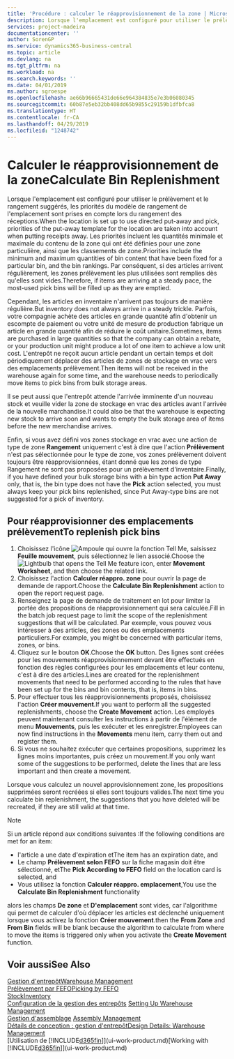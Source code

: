 ```yaml
---
title: 'Procédure : calculer le réapprovisionnement de la zone | Microsoft Docs'
description: Lorsque l'emplacement est configuré pour utiliser le prélèvement et le rangement suggérés, les priorités du modèle de rangement de l'emplacement sont prises en compte lors du rangement des réceptions.
services: project-madeira
documentationcenter: ''
author: SorenGP
ms.service: dynamics365-business-central
ms.topic: article
ms.devlang: na
ms.tgt_pltfrm: na
ms.workload: na
ms.search.keywords: ''
ms.date: 04/01/2019
ms.author: sgroespe
ms.openlocfilehash: ae66b96665431de66e964384835e7e3b06080345
ms.sourcegitcommit: 60b87e5eb32bb408dd65b9855c29159b1dfbfca8
ms.translationtype: HT
ms.contentlocale: fr-CA
ms.lasthandoff: 04/29/2019
ms.locfileid: "1248742"
---
```

# <a name="calculate-bin-replenishment"></a><span data-ttu-id="19c68-103">Calculer le réapprovisionnement de la zone</span><span class="sxs-lookup"><span data-stu-id="19c68-103">Calculate Bin Replenishment</span></span>
<span data-ttu-id="19c68-104">Lorsque l'emplacement est configuré pour utiliser le prélèvement et le rangement suggérés, les priorités du modèle de rangement de l'emplacement sont prises en compte lors du rangement des réceptions.</span><span class="sxs-lookup"><span data-stu-id="19c68-104">When the location is set up to use directed put-away and pick, priorities of the put-away template for the location are taken into account when putting receipts away.</span></span> <span data-ttu-id="19c68-105">Les priorités incluent les quantités minimale et maximale du contenu de la zone qui ont été définies pour une zone particulière, ainsi que les classements de zone.</span><span class="sxs-lookup"><span data-stu-id="19c68-105">Priorities include the minimum and maximum quantities of bin content that have been fixed for a particular bin, and the bin rankings.</span></span> <span data-ttu-id="19c68-106">Par conséquent, si des articles arrivent régulièrement, les zones prélèvement les plus utilisées sont remplies dès qu'elles sont vides.</span><span class="sxs-lookup"><span data-stu-id="19c68-106">Therefore, if items are arriving at a steady pace, the most-used pick bins will be filled up as they are emptied.</span></span>  

<span data-ttu-id="19c68-107">Cependant, les articles en inventaire n'arrivent pas toujours de manière régulière.</span><span class="sxs-lookup"><span data-stu-id="19c68-107">But inventory does not always arrive in a steady trickle.</span></span> <span data-ttu-id="19c68-108">Parfois, votre compagnie achète des articles en grande quantité afin d'obtenir un escompte de paiement ou votre unité de mesure de production fabrique un article en grande quantité afin de réduire le coût unitaire.</span><span class="sxs-lookup"><span data-stu-id="19c68-108">Sometimes, items are purchased in large quantities so that the company can obtain a rebate, or your production unit might produce a lot of one item to achieve a low unit cost.</span></span> <span data-ttu-id="19c68-109">L'entrepôt ne reçoit aucun article pendant un certain temps et doit périodiquement déplacer des articles de zones de stockage en vrac vers des emplacements prélèvement.</span><span class="sxs-lookup"><span data-stu-id="19c68-109">Then items will not be received in the warehouse again for some time, and the warehouse needs to periodically move items to pick bins from bulk storage areas.</span></span>  

<span data-ttu-id="19c68-110">Il se peut aussi que l'entrepôt attende l'arrivée imminente d'un nouveau stock et veuille vider la zone de stockage en vrac des articles avant l'arrivée de la nouvelle marchandise.</span><span class="sxs-lookup"><span data-stu-id="19c68-110">It could also be that the warehouse is expecting new stock to arrive soon and wants to empty the bulk storage area of items before the new merchandise arrives.</span></span>  

<span data-ttu-id="19c68-111">Enfin, si vous avez défini vos zones stockage en vrac avec une action de type de zone **Rangement** uniquement c'est à dire que l'action **Prélèvement** n'est pas sélectionnée pour le type de zone, vos zones prélèvement doivent toujours être réapprovisionnées, étant donné que les zones de type Rangement ne sont pas proposées pour un prélèvement d'inventaire.</span><span class="sxs-lookup"><span data-stu-id="19c68-111">Finally, if you have defined your bulk storage bins with a bin type action **Put Away** only, that is, the bin type does not have the **Pick** action selected, you must always keep your pick bins replenished, since Put Away-type bins are not suggested for a pick of inventory.</span></span>  

## <a name="to-replenish-pick-bins"></a><span data-ttu-id="19c68-112">Pour réapprovisionner des emplacements prélèvement</span><span class="sxs-lookup"><span data-stu-id="19c68-112">To replenish pick bins</span></span>  
1.  <span data-ttu-id="19c68-113">Choisissez l'icône ![Ampoule qui ouvre la fonction Tell Me](media/ui-search/search_small.png "Dites-moi ce que vous voulez faire"), saisissez **Feuille mouvement**, puis sélectionnez le lien associé.</span><span class="sxs-lookup"><span data-stu-id="19c68-113">Choose the ![Lightbulb that opens the Tell Me feature](media/ui-search/search_small.png "Tell me what you want to do") icon, enter **Movement Worksheet**, and then choose the related link.</span></span>  
2.  <span data-ttu-id="19c68-114">Choisissez l'action **Calculer réappro. zone** pour ouvrir la page de demande de rapport.</span><span class="sxs-lookup"><span data-stu-id="19c68-114">Choose the **Calculate Bin Replenishment** action to open the report request page.</span></span>  
3.  <span data-ttu-id="19c68-115">Renseignez la page de demande de traitement en lot pour limiter la portée des propositions de réapprovisionnement qui sera calculée.</span><span class="sxs-lookup"><span data-stu-id="19c68-115">Fill in the batch job request page to limit the scope of the replenishment suggestions that will be calculated.</span></span> <span data-ttu-id="19c68-116">Par exemple, vous pouvez vous intéresser à des articles, des zones ou des emplacements particuliers.</span><span class="sxs-lookup"><span data-stu-id="19c68-116">For example, you might be concerned with particular items, zones, or bins.</span></span>  
4.  <span data-ttu-id="19c68-117">Cliquez sur le bouton **OK**.</span><span class="sxs-lookup"><span data-stu-id="19c68-117">Choose the **OK** button.</span></span> <span data-ttu-id="19c68-118">Des lignes sont créées pour les mouvements réapprovisionnement devant être effectués en fonction des règles configurées pour les emplacements et leur contenu, c'est à dire des articles.</span><span class="sxs-lookup"><span data-stu-id="19c68-118">Lines are created for the replenishment movements that need to be performed according to the rules that have been set up for the bins and bin contents, that is, items in bins.</span></span>  
5.  <span data-ttu-id="19c68-119">Pour effectuer tous les réapprovisionnements proposés, choisissez l'action **Créer mouvement**.</span><span class="sxs-lookup"><span data-stu-id="19c68-119">If you want to perform all the suggested replenishments, choose the **Create Movement** action.</span></span> <span data-ttu-id="19c68-120">Les employés peuvent maintenant consulter les instructions à partir de l'élément de menu **Mouvements**, puis les exécuter et les enregistrer.</span><span class="sxs-lookup"><span data-stu-id="19c68-120">Employees can now find instructions in the **Movements** menu item, carry them out and register them.</span></span>  
6.  <span data-ttu-id="19c68-121">Si vous ne souhaitez exécuter que certaines propositions, supprimez les lignes moins importantes, puis créez un mouvement.</span><span class="sxs-lookup"><span data-stu-id="19c68-121">If you only want some of the suggestions to be performed, delete the lines that are less important and then create a movement.</span></span>  

<span data-ttu-id="19c68-122">Lorsque vous calculez un nouvel approvisionnement zone, les propositions supprimées seront recréées si elles sont toujours valides.</span><span class="sxs-lookup"><span data-stu-id="19c68-122">The next time you calculate bin replenishment, the suggestions that you have deleted will be recreated, if they are still valid at that time.</span></span>  

> [!NOTE]  
>  <span data-ttu-id="19c68-123">Si un article répond aux conditions suivantes :</span><span class="sxs-lookup"><span data-stu-id="19c68-123">If the following conditions are met for an item:</span></span>  
>   
>  -   <span data-ttu-id="19c68-124">l'article a une date d'expiration et</span><span class="sxs-lookup"><span data-stu-id="19c68-124">The item has an expiration date, and</span></span>  
> -   <span data-ttu-id="19c68-125">Le champ **Prélèvement selon FEFO** sur la fiche magasin doit être sélectionné, et</span><span class="sxs-lookup"><span data-stu-id="19c68-125">The **Pick According to FEFO** field on the location card is selected, and</span></span>  
> -   <span data-ttu-id="19c68-126">Vous utilisez la fonction **Calculer réappro. emplacement**,</span><span class="sxs-lookup"><span data-stu-id="19c68-126">You use the **Calculate Bin Replenishment** functionality</span></span>  
>   
>  <span data-ttu-id="19c68-127">alors les champs **De zone** et **D'emplacement** sont vides, car l'algorithme qui permet de calculer d'où déplacer les articles est déclenché uniquement lorsque vous activez la fonction **Créer mouvement**.</span><span class="sxs-lookup"><span data-stu-id="19c68-127">then the **From Zone** and **From Bin** fields will be blank because the algorithm to calculate from where to move the items is triggered only when you activate the **Create Movement** function.</span></span>  

## <a name="see-also"></a><span data-ttu-id="19c68-128">Voir aussi</span><span class="sxs-lookup"><span data-stu-id="19c68-128">See Also</span></span>  
[<span data-ttu-id="19c68-129">Gestion d'entrepôt</span><span class="sxs-lookup"><span data-stu-id="19c68-129">Warehouse Management</span></span>](warehouse-manage-warehouse.md)  
[<span data-ttu-id="19c68-130">Prélèvement par FEFO</span><span class="sxs-lookup"><span data-stu-id="19c68-130">Picking by FEFO</span></span>](warehouse-picking-by-fefo.md)  
[<span data-ttu-id="19c68-131">Stock</span><span class="sxs-lookup"><span data-stu-id="19c68-131">Inventory</span></span>](inventory-manage-inventory.md)  
<span data-ttu-id="19c68-132">[Configuration de la gestion des entrepôts](warehouse-setup-warehouse.md)   </span><span class="sxs-lookup"><span data-stu-id="19c68-132">[Setting Up Warehouse Management](warehouse-setup-warehouse.md)   </span></span>  
<span data-ttu-id="19c68-133">[Gestion d'assemblage](assembly-assemble-items.md)  </span><span class="sxs-lookup"><span data-stu-id="19c68-133">[Assembly Management](assembly-assemble-items.md)  </span></span>  
[<span data-ttu-id="19c68-134">Détails de conception : gestion d'entrepôt</span><span class="sxs-lookup"><span data-stu-id="19c68-134">Design Details: Warehouse Management</span></span>](design-details-warehouse-management.md)  
<span data-ttu-id="19c68-135">[Utilisation de [!INCLUDE[d365fin](includes/d365fin_md.md)]](ui-work-product.md)</span><span class="sxs-lookup"><span data-stu-id="19c68-135">[Working with [!INCLUDE[d365fin](includes/d365fin_md.md)]](ui-work-product.md)</span></span>

